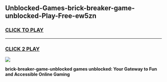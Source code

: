 
## Unblocked-Games-brick-breaker-game-unblocked-Play-Free-ew5zn
<h3>
<a href="https://premium76.site?title=brick-breaker-game-unblocked&ref=21A">CLICK TO PLAY</a></h3>
<hr>

<h3>
<a href="https://premium76.site?title=brick-breaker-game-unblocked&ref=21A">CLICK 2 PLAY</a>
  
</h3>

<a href="https://premium76.site?title=brick-breaker-game-unblocked&ref=21A"><img src="https://clearcache.store/games.png"></a>


**brick-breaker-game-unblocked games unblocked: Your Gateway to Fun and Accessible Online Gaming**
